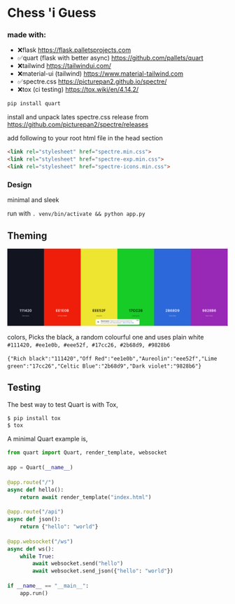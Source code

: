 # Chess 'i Guess

### made with:
- ❌flask  https://flask.palletsprojects.com
- ✅quart (flask with better async) https://github.com/pallets/quart
- ❌tailwind  https://tailwindui.com/
- ❌material-ui (tailwind)  https://www.material-tailwind.com
- ✅spectre.css https://picturepan2.github.io/spectre/
- ❌tox (ci testing) https://tox.wiki/en/4.14.2/

```bash
pip install quart
```

install and unpack lates spectre.css release
from https://github.com/picturepan2/spectre/releases

add following to your root html file in the head section

```html
<link rel="stylesheet" href="spectre.min.css">
<link rel="stylesheet" href="spectre-exp.min.css">
<link rel="stylesheet" href="spectre-icons.min.css">
```

### Design
minimal and sleek

run with `. venv/bin/activate && python app.py`

## Theming

![img_1.png](img_1.png)

colors, Picks the black, a random colourful one and uses plain white
`#111420, #ee1e0b, #eee52f, #17cc26, #2b68d9, #9828b6`

`{"Rich black":"111420","Off Red":"ee1e0b","Aureolin":"eee52f","Lime green":"17cc26","Celtic Blue":"2b68d9","Dark violet":"9828b6"}`

## Testing

The best way to test Quart is with Tox,

```bash
$ pip install tox
$ tox
```

A minimal Quart example is,

```python
from quart import Quart, render_template, websocket

app = Quart(__name__)

@app.route("/")
async def hello():
    return await render_template("index.html")

@app.route("/api")
async def json():
    return {"hello": "world"}

@app.websocket("/ws")
async def ws():
    while True:
        await websocket.send("hello")
        await websocket.send_json({"hello": "world"})

if __name__ == "__main__":
    app.run()
```


